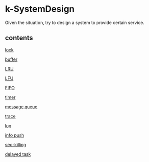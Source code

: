 # k-SystemDesign
Given the situation, try to design a system to provide certain service.

## contents
[lock]()

[buffer]()

[LRU]()

[LFU]()

[FIFO]()

[timer]()

[message queue]()

[trace]()

[log]()

[info push]()

[sec-killing]()

[delayed task]()
